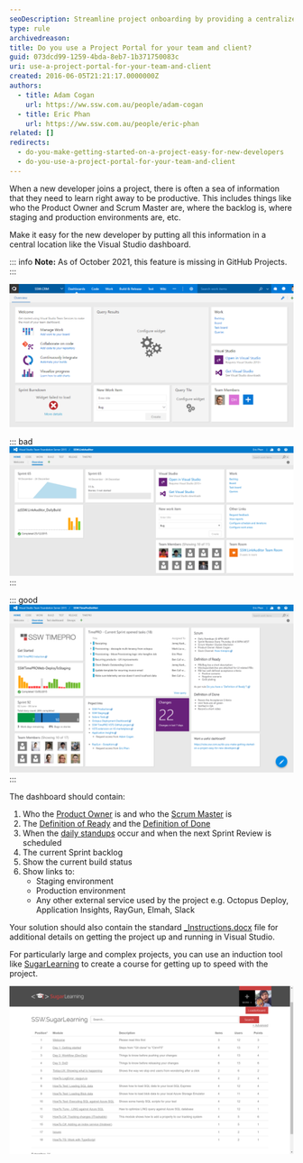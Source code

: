 ```yaml
---
seoDescription: Streamline project onboarding by providing a centralized portal for your team and clients, featuring essential information, tools, and links to ensure new developers get started quickly.
type: rule
archivedreason:
title: Do you use a Project Portal for your team and client?
guid: 073dcd99-1259-4bda-8eb7-1b371750083c
uri: use-a-project-portal-for-your-team-and-client
created: 2016-06-05T21:21:17.0000000Z
authors:
  - title: Adam Cogan
    url: https://ww.ssw.com.au/people/adam-cogan
  - title: Eric Phan
    url: https://ww.ssw.com.au/people/eric-phan
related: []
redirects:
  - do-you-make-getting-started-on-a-project-easy-for-new-developers
  - do-you-use-a-project-portal-for-your-team-and-client
---
```


When a new developer joins a project, there is often a sea of information that they need to learn right away to be productive. This includes things like who the Product Owner and Scrum Master are, where the backlog is, where staging and production environments are, etc.

<!--endintro-->

Make it easy for the new developer by putting all this information in a central location like the Visual Studio dashboard.

::: info
**Note:** As of October 2021, this feature is missing in GitHub Projects.
:::

![](plaindashboard.png)

::: bad  
![Figure: Bad example - Don't stick with the default dashboard, it's almost useless](2016-06-06_8-00-55.png)  
:::

::: good  
![Figure: Good example - This dashboard contains all the information a new team member would need to get started](2016-06-06_9-15-14.png)  
:::

The dashboard should contain:

1. Who the [Product Owner](/do-you-know-the-how-to-be-a-good-product-owner) is and who the [Scrum Master](/the-team-do-you-help-your-scrum-master-not-scrummaster-protect-and-serve-the-team) is
2. The [Definition of Ready](/have-a-definition-of-ready) and the [Definition of Done](/definition-of-done)
3. When the [daily standups](/methodology-do-you-do-daily-scrums-aka-stand-up-meetings) occur and when the next Sprint Review is scheduled
4. The current Sprint backlog
5. Show the current build status
6. Show links to:
   - Staging environment
   - Production environment
   - Any other external service used by the project e.g. Octopus Deploy, Application Insights, RayGun, Elmah, Slack

Your solution should also contain the standard [\_Instructions.docx](/do-you-make-instructions-at-the-beginning-of-a-project-and-improve-them-gradually) file for additional details on getting the project up and running in Visual Studio.

For particularly large and complex projects, you can use an induction tool like [SugarLearning](https://www.sugarlearning.com/) to create a course for getting up to speed with the project.

![Figure: SugarLearning induction tool](2016-06-06_7-18-43.png)

